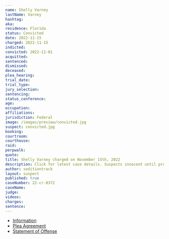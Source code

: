 ```yaml
---
name: Shelly Varney
lastName: Varney
hashtag:
aka:
residence: Florida
status: Convicted
date: 2022-11-15
charged: 2022-11-15
indicted:
convicted: 2022-12-01
acquitted:
sentenced:
dismissed:
deceased:
plea_hearing:
trial_date:
trial_type:
jury_selection:
sentencing:
status_conference:
age:
occupation:
affiliations:
jurisdiction: Federal
image: /images/preview/convicted.jpg
suspect: convicted.jpg
booking:
courtroom:
courthouse:
raid:
perpwalk:
quote:
title: Shelly Varney charged on November 15th, 2022
description: Click for latest case details. Suspects innocent until proven guilty.
author: seditiontrack
layout: suspect
published: true
caseNumber: 22-cr-0372
caseName:
judge:
videos:
charges:
sentence:
---
```

- [Information](https://www.justice.gov/usao-dc/case-multi-defendant/file/1555286/download)
- [Plea Agreement](https://www.justice.gov/usao-dc/case-multi-defendant/file/1555291/download)
- [Statement of Offense](https://www.justice.gov/usao-dc/case-multi-defendant/file/1555296/download)

